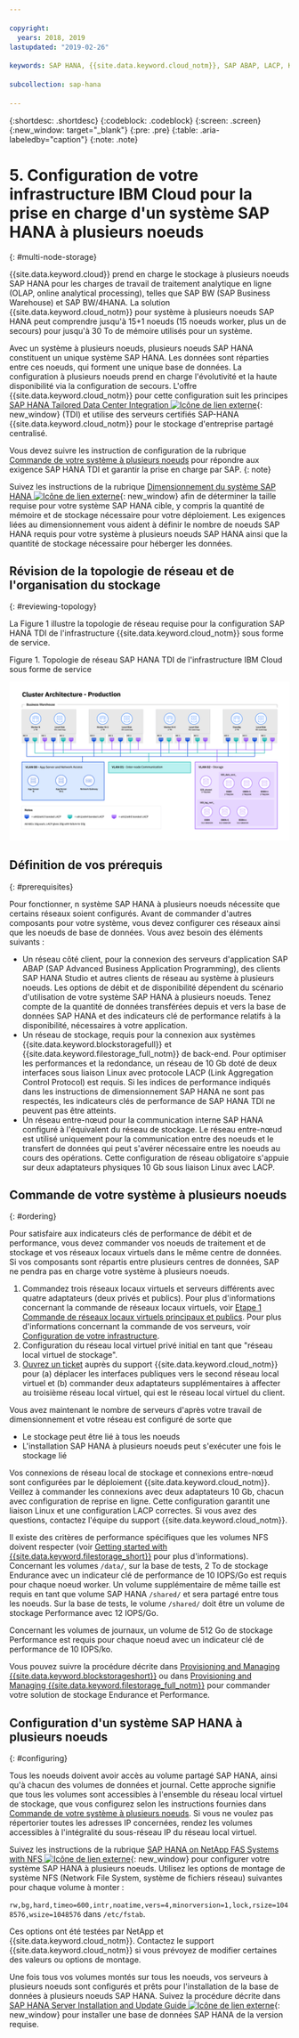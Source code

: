 ```yaml
---

copyright:
  years: 2018, 2019
lastupdated: "2019-02-26"

keywords: SAP HANA, {{site.data.keyword.cloud_notm}}, SAP ABAP, LACP, KPIs,VLANs

subcollection: sap-hana

---
```


{:shortdesc: .shortdesc}
{:codeblock: .codeblock}
{:screen: .screen}
{:new_window: target="_blank"}
{:pre: .pre}
{:table: .aria-labeledby="caption"}
{:note: .note}

# 5. Configuration de votre infrastructure IBM Cloud pour la prise en charge d'un système SAP HANA à plusieurs noeuds
{: #multi-node-storage}

{{site.data.keyword.cloud}} prend en charge le stockage à plusieurs noeuds SAP HANA pour les charges de travail de traitement analytique en ligne (OLAP, online analytical processing), telles que SAP BW (SAP Business Warehouse) et SAP BW/4HANA. La solution {{site.data.keyword.cloud_notm}} pour système à plusieurs noeuds SAP HANA peut comprendre jusqu'à 15+1 noeuds (15 noeuds worker, plus un de secours) pour jusqu'à 30 To de mémoire utilisés pour un système.

Avec un système à plusieurs noeuds, plusieurs noeuds SAP HANA constituent un unique système SAP HANA. Les données sont réparties entre ces noeuds, qui forment une unique base de données. La configuration à plusieurs noeuds prend en charge l'évolutivité et la haute disponibilité via la configuration de secours. L'offre {{site.data.keyword.cloud_notm}} pour cette configuration suit les principes [SAP HANA Tailored Data Center Integration ![Icône de lien externe](../../icons/launch-glyph.svg "Icône de lien externe")](https://blogs.saphana.com/2015/02/18/sap-hana-tailored-data-center-integration-tdi-overview/){: new_window} (TDI) et utilise des serveurs certifiés SAP-HANA {{site.data.keyword.cloud_notm}} pour le stockage d'entreprise partagé centralisé.

Vous devez suivre les instruction de configuration de la rubrique [Commande de votre système à plusieurs noeuds](#ordering) pour répondre aux exigence SAP HANA TDI et garantir la prise en charge par SAP.
{: note}

Suivez les instructions de la rubrique [Dimensionnement du système SAP HANA ![Icône de lien externe](../../icons/launch-glyph.svg "Icône de lien externe")](https://help.sap.com/viewer/eb3777d5495d46c5b2fa773206bbfb46/2.0.00/en-US/d4a122a7bb57101493e3f5ca08e6b039.html){: new_window} afin de déterminer la taille requise pour votre système SAP HANA cible, y compris la quantité de mémoire et de stockage nécessaire pour votre déploiement. Les exigences liées au dimensionnement vous aident à définir le nombre de noeuds SAP HANA requis pour votre système à plusieurs noeuds SAP HANA ainsi que la quantité de stockage nécessaire pour héberger les données.

## Révision de la topologie de réseau et de l'organisation du stockage
{: #reviewing-topology}

La Figure 1 illustre la topologie de réseau requise pour la configuration SAP HANA TDI de l'infrastructure {{site.data.keyword.cloud_notm}} sous forme de service.

Figure 1. Topologie de réseau SAP HANA TDI de l'infrastructure IBM Cloud sous forme de service

![Figure 1. Topologie de réseau SAP HANA TDI de l'infrastructure IBM Cloud sous forme de service](/images/SAP-BW.png "Topologie de réseau SAP HANA TDI de l'infrastructure IBM Cloud sous forme de service")

## Définition de vos prérequis
{: #prerequisites}

Pour fonctionner, n système SAP HANA à plusieurs noeuds nécessite que certains réseaux soient configurés. Avant de commander d'autres composants pour votre système, vous devez configurer ces réseaux ainsi que les noeuds de base de données. Vous avez besoin des éléments suivants :
* Un réseau côté client, pour la connexion des serveurs d'application SAP ABAP (SAP Advanced Business Application Programming), des clients SAP HANA Studio et autres clients de réseau au système à plusieurs noeuds. Les options de débit et de disponibilité dépendent du scénario d'utilisation de votre système SAP HANA à plusieurs noeuds. Tenez compte de la quantité de données transférées depuis et vers la base de données SAP HANA et des indicateurs clé de performance relatifs à la disponibilité, nécessaires à votre application.
* Un réseau de stockage, requis pour la connexion aux systèmes {{site.data.keyword.blockstoragefull}} et {{site.data.keyword.filestorage_full_notm}} de back-end. Pour optimiser les performances et la redondance, un réseau de 10 Gb doté de deux interfaces sous liaison Linux avec protocole LACP (Link Aggregation Control Protocol) est requis. Si les indices de performance indiqués dans les instructions de dimensionnement SAP HANA ne sont pas respectés, les indicateurs clés de performance de SAP HANA TDI ne peuvent pas être atteints.
* Un réseau entre-nœud pour la communication interne SAP HANA configuré à l'équivalent du réseau de stockage. Le réseau entre-nœud est utilisé uniquement pour la communication entre des noeuds et le transfert de données qui peut s'avérer nécessaire entre les noeuds au cours des opérations. Cette configuration de réseau obligatoire s'appuie sur deux adaptateurs physiques 10 Gb sous liaison Linux avec LACP.

## Commande de votre système à plusieurs noeuds
{: #ordering}

Pour satisfaire aux indicateurs clés de performance de débit et de performance, vous devez commander vos noeuds de traitement et de stockage et vos réseaux locaux virtuels dans le même centre de données. Si vos composants sont répartis entre plusieurs centres de données, SAP ne pendra pas en charge votre système à plusieurs noeuds.

1. Commandez trois réseaux locaux virtuels et serveurs différents avec quatre adaptateurs (deux privés et publics). Pour plus d'informations concernant la commande de réseaux locaux virtuels, voir [Etape 1 Commande de réseaux locaux virtuels principaux et publics](/docs/infrastructure/virtualization?topic=Virtualization-advanced-single-site-vmware-reference-architecture#step-1-ordering-primary-public-and-private-vlans). Pour plus d'informations concernant la commande de vos serveurs, voir [Configuration de votre infrastructure](/docs/infrastructure/sap-hana?topic=sap-hana-set_up_infrastructure#set_up_infrastructure#set_up_infrastructure).
2. Configuration du réseau local virtuel privé initial en tant que "réseau local virtuel de stockage".
3. [Ouvrez un ticket](/docs/get-support?topic=get-support-open-case#open-case) auprès du support {{site.data.keyword.cloud_notm}} pour (a) déplacer les interfaces publiques vers le second réseau local virtuel et (b) commander deux adaptateurs supplémentaires à affecter au troisième réseau local virtuel, qui est le réseau local virtuel du client.

Vous avez maintenant le nombre de serveurs d'après votre travail de dimensionnement et votre réseau est configuré de sorte que
* Le stockage peut être lié à tous les noeuds
* L'installation SAP HANA à plusieurs noeuds peut s'exécuter une fois le stockage lié

Vos connexions de réseau local de stockage et connexions entre-nœud sont configurées par le déploiement {{site.data.keyword.cloud_notm}}. Veillez à commander les connexions avec deux adaptateurs 10 Gb, chacun avec configuration de reprise en ligne. Cette configuration garantit une liaison Linux et une configuration LACP correctes. Si vous avez des questions, contactez l'équipe du support {{site.data.keyword.cloud_notm}}.

Il existe des critères de performance spécifiques que les volumes NFS doivent respecter (voir [Getting started with {{site.data.keyword.filestorage_short}}](/docs/infrastructure/FileStorage?topic=FileStorage-GettingStarted#getting-started-with-ibm-file-storage-for-bluemix) pour plus d'informations). Concernant les volumes `/data/`, sur la base de tests, 2 To de stockage Endurance avec un indicateur clé de performance de 10 IOPS/Go est requis pour chaque noeud worker. Un volume supplémentaire de même taille est requis en tant que volume SAP HANA `/shared/` et sera partagé entre tous les noeuds. Sur la base de tests, le volume `/shared/` doit être un volume de stockage Performance avec 12 IOPS/Go.

Concernant les volumes de journaux, un volume de 512 Go de stockage Performance est requis pour chaque noeud avec un indicateur clé de performance de 10 IOPS/ko.

Vous pouvez suivre la procédure décrite dans [Provisioning and Managing {{site.data.keyword.blockstorageshort}}](/docs/infrastructure/BlockStorage?topic=BlockStorage-orderingthroughConsole#provisioning-and-managing-block-storage) ou dans [Provisioning and Managing {{site.data.keyword.filestorage_full_notm}}](/docs/infrastructure/FileStorage?topic=FileStorage-orderingConsole#orderingConsole) pour commander votre solution de stockage Endurance et Performance.

## Configuration d'un système SAP HANA à plusieurs noeuds
{: #configuring}

Tous les noeuds doivent avoir accès au volume partagé SAP HANA, ainsi qu'à chacun des volumes de données et journal. Cette approche signifie que tous les volumes sont accessibles à l'ensemble du réseau local virtuel de stockage, que vous configurez selon les instructions fournies dans [Commande de votre système à plusieurs noeuds](#ordering). Si vous ne voulez pas répertorier toutes les adresses IP concernées, rendez les volumes accessibles à l'intégralité du sous-réseau IP du réseau local virtuel.

Suivez les instructions de la rubrique [SAP HANA on NetApp FAS Systems with NFS ![Icône de lien externe](../../icons/launch-glyph.svg "Icône de lien externe")](https://www.netapp.com/us/media/tr-4290.pdf){: new_window} pour configurer votre système SAP HANA à plusieurs noeuds. Utilisez les options de montage de système NFS (Network File System, système de fichiers réseau) suivantes pour chaque volume à monter :

`rw,bg,hard,timeo=600,intr,noatime,vers=4,minorversion=1,lock,rsize=1048576,wsize=1048576` dans `/etc/fstab`.

Ces options ont été testées par NetApp et {{site.data.keyword.cloud_notm}}. Contactez le support {{site.data.keyword.cloud_notm}} si vous prévoyez de modifier certaines des valeurs ou options de montage.

Une fois tous vos volumes montés sur tous les noeuds, vos serveurs à plusieurs noeuds sont configurés et prêts pour l'installation de la base de données à plusieurs noeuds SAP HANA. Suivez la procédure décrite dans [SAP HANA Server Installation and Update Guide ![Icône de lien externe](../../icons/launch-glyph.svg "Icône de lien externe")](https://help.sap.com/viewer/2c1988d620e04368aa4103bf26f17727/2.0.03/en-US){: new_window} pour installer une base de données SAP HANA de la version requise.
